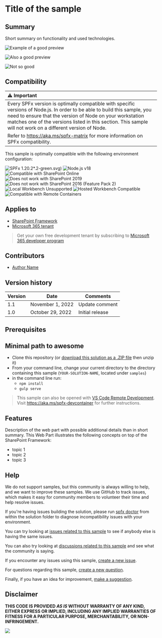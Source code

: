 # Title of the sample

<!--
This is how you want the sample to appear in the samples browser.
When naming your sample, try to give it a friendly name that describes what it does. Avoid using terms like `SharePoint` and `web part` -- because that's what all the samples in this repo is all about. Also, don't use `React`, `Angular`, `JavaScript`, etc. in your sample title -- unless that's what the sample is about.
GOOD 👍:
  Kitten Videos
BAD 👎:
  react-kittenvideos
  SPFx Kitten Videos Web Part for SharePoint using React

NOTE:
It is "web part", not "webpart" -- unless when used in a class
"OneDrive", not "OneDrive"
"SharePoint" not "Sharepoint"
"PowerShell" not "Powershell"
"JavaScript" not "Javascript"

-->

## Summary

Short summary on functionality and used technologies.

<!--
Please provide a high-quality screenshot of your web parts below. It should be stored in a folder called `assets`. 

If possible, use a resolution of 1920x1080.

If your web part uses a placeholder screen and requires the user to configure it, please use a screenshot of the web part as it appears **after** it has been configured.

You can add as many screen shots as you'd like to help users understand your web part without having to download it and install it.
-->

![Example of a good preview](assets/goodpreview.png)

![Also a good preview](assets/alsogoodpreview.png)

![Not so good](assets/notsogood.gif)

## Compatibility

| :warning: Important          |
|:---------------------------|
| Every SPFx version is optimally compatible with specific versions of Node.js. In order to be able to build this sample, you need to ensure that the version of Node on your workstation matches one of the versions listed in this section. This sample will not work on a different version of Node.|
|Refer to <https://aka.ms/spfx-matrix> for more information on SPFx compatibility.   |

This sample is optimally compatible with the following environment configuration:

![SPFx 1.20.2](https://img.shields.io/badge/SPFx-1.)*.2-green.svg)
![Node.js v18](https://img.shields.io/badge/Node.js-v18-green.svg)
![Compatible with SharePoint Online](https://img.shields.io/badge/SharePoint%20Online-Compatible-green.svg)
![Does not work with SharePoint 2019](https://img.shields.io/badge/SharePoint%20Server%202019-Incompatible-red.svg "SharePoint Server 2019 requires SPFx 1.4.1 or lower")
![Does not work with SharePoint 2016 (Feature Pack 2)](https://img.shields.io/badge/SharePoint%20Server%202016%20(Feature%20Pack%202)-Incompatible-red.svg "SharePoint Server 2016 Feature Pack 2 requires SPFx 1.1")
![Local Workbench Unsupported](https://img.shields.io/badge/Local%20Workbench-Unsupported-red.svg "Local workbench is no longer available as of SPFx 1.13 and above")
![Hosted Workbench Compatible](https://img.shields.io/badge/Hosted%20Workbench-Compatible-green.svg)
![Compatible with Remote Containers](https://img.shields.io/badge/Remote%20Containers-Compatible-green.svg)

<!--
If using SPFx 1.18
![SPFx 1.18.2](https://img.shields.io/badge/SPFx-1.18.2-green.svg)
![Node.js v16 | v18](https://img.shields.io/badge/Node.js-v16%20%7C%20v18-green.svg)

If using SPFx 1.17.4
![SPFx 1.17.4](https://img.shields.io/badge/SPFx-1.17.4-green.svg)
![Node.js v16.13+](https://img.shields.io/badge/Node.js-v16.13+-green.svg)

If using SPFx 1.16
![SPFx 1.16.1](https://img.shields.io/badge/SPFx-1.16.1-green.svg)
![Node.js v16 | v14 | v12](https://img.shields.io/badge/Node.js-v16%20%7C%20v14%20%7C%20v12-green.svg)

If using SPFX 1.14, update the SPFx and Node.js tags as per below:
![SPFx 1.14](https://img.shields.io/badge/SPFx-1.14-green.svg)
![Node.js v14 | v12](https://img.shields.io/badge/Node.js-v14%20%7C%20v12-green.svg)

  If using SPFx 1.13.1, update the SPFx and Node.js tags accordingly:
![SPFx 1.13.1](https://img.shields.io/badge/SPFx-1.13.1-green.svg)

  If using SPFx 1.12.1, update the SPFx and Node.js tags accordingly:
![SPFx 1.12.1](https://img.shields.io/badge/SPFx-1.12.1-green.svg)
![Node.js v14 | v12 | v10](https://img.shields.io/badge/Node.js-v14%20%7C%20v12%20%7C%20v10-green.svg) 

  If using an older version of SPFx, update the SPFx and Node.js compatibility tag accordingly:

  SPFx 1.11
![SPFx 1.11](https://img.shields.io/badge/SPFx-1.11.0-green.svg) 
![Node.js v10](https://img.shields.io/badge/Node.js-v10-green.svg) 

 SPFx 1.10
![SPFx 1.10](https://img.shields.io/badge/SPFx-1.10.0-green.svg) 
![Node.js v10 | v8](https://img.shields.io/badge/Node.js-v10%20%7C%20v8-green.svg) 

 SPFx 1.4.1
![SPFx 1.4.1](https://img.shields.io/badge/SPFx-1.4.1-green.svg)
![Node.js v6 | v8](https://img.shields.io/badge/Node.js-LTS%206.x%20%7C%20v8-green.svg)

  If you built this sample specifically for SharePoint 2016, or SharePoint 2019 support, update the SharePoint compatibility tag accordingly:
![Works with SharePoint 2019](https://img.shields.io/badge/SharePoint%20Server%202019-Compatible-green.svg)
![Work with SharePoint 2016 (Feature Pack 2)](https://img.shields.io/badge/SharePoint%20Server%202016%20(Feature%20Pack%202)-Compatible-green.svg)

  If you know your web part only works on the hosted workbench, you can use this for the workbench compatibility tag:
![Local Workbench Incompatible](https://img.shields.io/badge/Local%20Workbench-Incompatible-red.svg "EXPLAIN WHY IT WORK WORK IN LOCAL WORKBENCH")

  Otherwise:
![Local Workbench Compatible](https://img.shields.io/badge/Local%20Workbench-Compatible-green.svg)

  If your web part needs permissions before working in the hosted workbench, let people know;
![Hosted Workbench (Requires permissions))](https://img.shields.io/badge/Hosted%20Workbench-(Requires%20permissions%)-yellow.svg "Requires permissions to be granted before this solution can work on the hosted workbench")

  or:
![Hosted Workbench Partially)](https://img.shields.io/badge/Hosted%20Workbench-Partially-yellow.svg "EXPLAIN WHY THE SOLUTION DOESN'T FULL WORK IN THE HOSTED WORKBENCH")

  Otherwise:
![Hosted Workbench Compatible](https://img.shields.io/badge/Hosted%20Workbench-Compatible-green.svg)

 If you specifically built and tested this web part to work with Teams, use this for the Teams compatibility tag:
    ![Teams Yes: Designed for Microsoft Teams](https://img.shields.io/badge/Teams-Yes-green.svg "Designed for Microsoft Teams")
 And if you know for sure that it is NOT compatible with Teams, use this:
    ![Teams No: Not designed for Microsoft Teams](https://img.shields.io/badge/Teams-No-red.svg "Not designed for Microsoft Teams")

Don't worry if you're unsure about the compatibility matrix above. We'll verify it when we approve the PR. 
-->

## Applies to

* [SharePoint Framework](https://learn.microsoft.com/sharepoint/dev/spfx/sharepoint-framework-overview)
* [Microsoft 365 tenant](https://learn.microsoft.com/sharepoint/dev/spfx/set-up-your-development-environment)

> Get your own free development tenant by subscribing to [Microsoft 365 developer program](https://aka.ms/m365/devprogram)

## Contributors
<!--
We use this section to recognize and promote your contributions. Please provide one author per line -- even if you worked together on it.

We'll only use the info you provided here. Make sure to include your full name, not just your GitHub username.

Provide a link to your GitHub profile to help others find more cool things you have done. The only link we'll accept is a link to your GitHub profile.

If you want to provide links to your social media, blog, and employer name, make sure to update your GitHub profile.
-->

* [Author Name](LinkToYourGitHubProfile)

## Version history

Version|Date|Comments
-------|----|--------
1.1|November 1, 2022|Update comment
1.0|October 29, 2022|Initial release

## Prerequisites

<!--
Any special pre-requisites? Include any lists, permissions, offerings to the demo gods, or whatever else needs to be done for this web part to work.

Please describe the steps to configure the pre-requisites. Feel free to add screen shots, but make sure that there is a text description of the steps to perform.
 
-->

## Minimal path to awesome

<!-- 
PRO TIP:

For commands, use the `code syntax`

For button labels, page names, dialog names, etc. as they appear on the screen, use **Bold**

Don't use "click", use "select" or "use"

As tempting as it may be, don't just use images to describe the steps. Let's be as inclusive as possible and think about accessibility.

-->

* Clone this repository (or [download this solution as a .ZIP file](https://pnp.github.io/download-partial/?url=https://github.com/pnp/sp-dev-fx-webparts/tree/main/samples/YOUR-SOLUTION-NAME) then unzip it)
* From your command line, change your current directory to the directory containing this sample (`YOUR-SOLUTION-NAME`, located under `samples`)
* in the command line run:
  * `npm install`
  * `gulp serve`

> This sample can also be opened with [VS Code Remote Development](https://code.visualstudio.com/docs/remote/remote-overview). Visit <https://aka.ms/spfx-devcontainer> for further instructions.

## Features

Description of the web part with possible additional details than in short summary.
This Web Part illustrates the following concepts on top of the SharePoint Framework:

* topic 1
* topic 2
* topic 3

<!--
Note that better pictures and documentation will increase the sample usage and the value you are providing for others. Thanks for your submissions in advance! You rock ❤.
-->

<!--
RESERVED FOR REPO MAINTAINERS

We'll add the video from the community call recording here

## Video

[![YouTube video title](./assets/video-thumbnail.jpg)](https://www.youtube.com/watch?v=XXXXX "YouTube video title")
-->

## Help

<!--
You can just search and replace this page with the following values:

Search for:
YOUR-SOLUTION-NAME

Replace with your sample folder name. E.g.: react-my-cool-sample

Search for:
@YOURGITHUBUSERNAME

Replace with your GitHub username, prefixed with an "@". If you have more than one author, use %20 to separate them, making sure to prefix everyone's username individually with an "@".

Example:
@hugoabernier

Or:
@hugoabernier%20@VesaJuvonen%20@PopWarner
-->

We do not support samples, but this community is always willing to help, and we want to improve these samples. We use GitHub to track issues, which makes it easy for  community members to volunteer their time and help resolve issues.

If you're having issues building the solution, please run [spfx doctor](https://pnp.github.io/cli-microsoft365/cmd/spfx/spfx-doctor/) from within the solution folder to diagnose incompatibility issues with your environment.

You can try looking at [issues related to this sample](https://github.com/pnp/sp-dev-fx-webparts/issues?q=label%3A%22sample%3A%20YOUR-SOLUTION-NAME%22) to see if anybody else is having the same issues.

You can also try looking at [discussions related to this sample](https://github.com/pnp/sp-dev-fx-webparts/discussions?discussions_q=YOUR-SOLUTION-NAME) and see what the community is saying.

If you encounter any issues using this sample, [create a new issue](https://github.com/pnp/sp-dev-fx-webparts/issues/new?assignees=&labels=Needs%3A+Triage+%3Amag%3A%2Ctype%3Abug-suspected%2Csample%3A%20YOUR-SOLUTION-NAME&template=bug-report.yml&sample=YOUR-SOLUTION-NAME&authors=@YOURGITHUBUSERNAME&title=YOUR-SOLUTION-NAME%20-%20).

For questions regarding this sample, [create a new question](https://github.com/pnp/sp-dev-fx-webparts/issues/new?assignees=&labels=Needs%3A+Triage+%3Amag%3A%2Ctype%3Aquestion%2Csample%3A%20YOUR-SOLUTION-NAME&template=question.yml&sample=YOUR-SOLUTION-NAME&authors=@YOURGITHUBUSERNAME&title=YOUR-SOLUTION-NAME%20-%20).

Finally, if you have an idea for improvement, [make a suggestion](https://github.com/pnp/sp-dev-fx-webparts/issues/new?assignees=&labels=Needs%3A+Triage+%3Amag%3A%2Ctype%3Aenhancement%2Csample%3A%20YOUR-SOLUTION-NAME&template=suggestion.yml&sample=YOUR-SOLUTION-NAME&authors=@YOURGITHUBUSERNAME&title=YOUR-SOLUTION-NAME%20-%20).

## Disclaimer

**THIS CODE IS PROVIDED *AS IS* WITHOUT WARRANTY OF ANY KIND, EITHER EXPRESS OR IMPLIED, INCLUDING ANY IMPLIED WARRANTIES OF FITNESS FOR A PARTICULAR PURPOSE, MERCHANTABILITY, OR NON-INFRINGEMENT.**

<img src="https://m365-visitor-stats.azurewebsites.net/sp-dev-fx-webparts/samples/YOUR-SOLUTION-NAME" />

